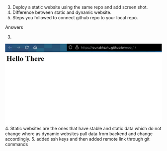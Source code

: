 3. Deploy a static website using the same repo and add screen shot.
4. Difference between static and dynamic website.
5. Steps you followed to connect github repo to your local repo.

Answers

3.
![Alt text](.././img.png)
4.
Static websites are the ones that have stable and static data which do not change where as dynamic websites pull data from backend and change accordingly.
5. 
added ssh keys and then added remote link through git commands